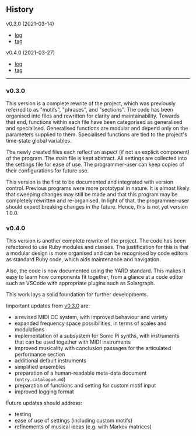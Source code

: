 ## History

v0.3.0 (2021-03-14)
- [log](#v0.3.0)
- [tag]("https://github.com/dolphinOfDelphi/20210303-polyphony/releases/tag/v0.3.0")

v0.4.0 (2021-03-27)
- [log](#v0.4.0)
- [tag]("https://github.com/dolphinOfDelphi/20210303-polyphony/releases/tag/v0.4.0")

<hr/>

### v0.3.0

This version is a complete rewrite of the project, which was previously referred to as "motifs", "phrases", and "sections". The code has been organised into files and rewritten for clarity and maintainability. Towards that end, functions within each file have been categorised as generalised and specialised. Generalised functions are modular and depend only on the parameters supplied to them. Specialised functions are tied to the project's time-state global variables.

The newly created files each reflect an aspect (if not an explicit component) of the program. The main file is kept abstract. All settings are collected into the settings file for ease of use. The programmer-user can keep copies of their configurations for future use.

This version is the first to be documented and integrated with version control. Previous programs were more prototypal in nature. It is almost likely that sweeping changes may still be made and that this program may be completely rewritten and re-organised. In light of that, the programmer-user should expect breaking changes in the future. Hence, this is not yet version 1.0.0.

### v0.4.0

This version is another complete rewrite of the project. The code has been refactored to use Ruby modules and classes. The justification for this is that a modular design is more organised and can be recognised by code editors as standard Ruby code, which aids maintenance and navigation.

Also, the code is now documented using the YARD standard. This makes it easy to learn how components fit together, from a glance at a code editor such as VSCode with appropriate plugins such as Solargraph.

This work lays a solid foundation for further developments.

Important updates from [v0.3.0](#v0.3.0) are:

- a revised MIDI CC system, with improved behaviour and variety
- expanded frequency space possibilities, in terms of scales and modulations
- implementation of a subsystem for Sonic Pi synths, with instruments that can be used together with MIDI instruments
- improved musicality with conclusion passages for the articulated performance section
- additional default instruments
- simplified ensembles
- preparation of a human-readable meta-data document (`entry.catalogue.md`)
- preparation of functions and setting for custom motif input
- improved logging format

Future updates should address:

- testing
- ease of use of settings (including custom motifs)
- refinements of musical ideas (e.g. with Markov matrices)

